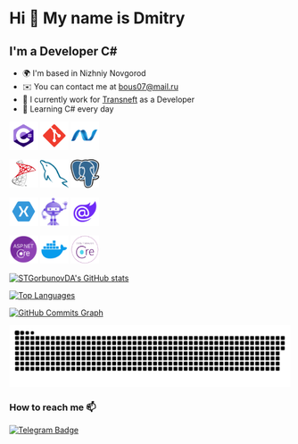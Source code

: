 Hi 👋 My name is Dmitry
====================

I'm a Developer C#
------------------------------

* 🌍 I'm based in Nizhniy Novgorod
* ✉️ You can contact me at [bous07@mail.ru](mailto:bous07@mail.ru)
* 🚀 I currently work for [Transneft](https://uppervolga.transneft.ru/) as a Developer
* 🧠 Learning C# every day

<p align="left">
<a href="https://docs.microsoft.com/en-us/dotnet/csharp/" target="_blank" rel="noreferrer"><img src="assets/c%23.svg" width="51" height="51" alt="C" /></a>
<a href="https://git-scm.com/" target="_blank" rel="noreferrer"><img src="assets/git-scm.png" width="51" height="51" alt="Git" /></a>
<a href="https://dotnet.microsoft.com/en-us/apps/aspnet/web-apps/blazor" target="_blank" rel="noreferrer"><img src="assets/dotnet.svg" width="51" height="51" alt="Blazor" /></a>

<a href="https://www.microsoft.com/ru-ru/sql-server" target="_blank" rel="noreferrer"><img src="assets/MSSQL.svg" width="51" height="51" alt="MSSQL" /></a>
<a href="https://www.mysql.com/" target="_blank" rel="noreferrer"><img src="assets/mysql2.svg" width="51" height="51" alt="MySQL" /></a>
<a href="https://www.postgresql.org/" target="_blank" rel="noreferrer"><img src="assets/PostgreSQL.svg" width="51" height="51" alt="MySQL" /></a>

<a href="/" target="_blank" rel="noreferrer"><img src="assets/xamarin.svg" width="51" height="51" alt="MySQL" /></a>
<a href="/" target="_blank" rel="noreferrer"><img src="assets/net-maui.png" width="51" height="51" alt="MySQL" /></a>
<a href="/" target="_blank" rel="noreferrer"><img src="assets/blazor.svg" width="51" height="51" alt="Blazor" /></a>

<a href="/" target="_blank" rel="noreferrer"><img src="assets/asp.svg" width="51" height="51" alt="MySQL" /></a>
<a href="/" target="_blank" rel="noreferrer"><img src="assets/docker.svg" width="51" height="51" alt="MySQL" /></a>
<a href="/" target="_blank" rel="noreferrer"><img src="assets/EFCore.png" width="51" height="51" alt="MySQL" /></a>


<a href="http://www.github.com/STGorbunovDA"><img src="https://github-readme-stats-qdnx.vercel.app/api?username=STGorbunovDA&show_icons=true&hide=&count_private=true&title_color=22c55e&text_color=ffffff&icon_color=22c55e&bg_color=22272e&hide_border=true&show_icons=true" alt="STGorbunovDA's GitHub stats" /> </a>

<a href="https://github.com/STGorbunovDA" align="right"><img src="https://github-readme-stats-qdnx.vercel.app/api/top-langs/?username=STGorbunovDA&langs_count=10&title_color=22c55e&text_color=ffffff&icon_color=22c55e&bg_color=22272e&hide_border=true&locale=en&custom_title=Top%20%Languages" alt="Top Languages" /></a>


<a href="http://www.github.com/STGorbunovDA"><img src="https://github-readme-activity-graph.vercel.app/graph?username=STGorbunovDA&bg_color=22272e&color=ffffff&line=22c55e&point=ffffff&area_color=22272e&area=true&hide_border=true&custom_title=GitHub%20Commits%20Graph" alt="GitHub Commits Graph" /></a>


<p align="center">
 <img width="1000" src="assets/github-snake.svg" alt="snake"/>
</p>

### How to reach me :mailbox:
[![Telegram Badge](https://img.shields.io/badge/Telegram-blue?style=flat&logo=telegram&logoColor=white)](https://t.me/DA_Gorbunov)
